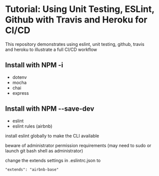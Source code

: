 # Tutorial: Using Unit Testing, ESLint, Github with Travis and Heroku for CI/CD

This repository demonstrates using eslint, unit testing, github, travis  
and heroku to illustrate a full CI/CD workflow


## Install with NPM -i
* dotenv
* mocha
* chai
* express

## Install with NPM --save-dev
* eslint
* eslint rules (airbnb)



install eslint globally to make the CLI available

beware of administrator permission requirements (may need to sudo or
launch git bash shell as administrator)

change the extends settings in .eslintrc.json to

    "extends": "airbnb-base"
